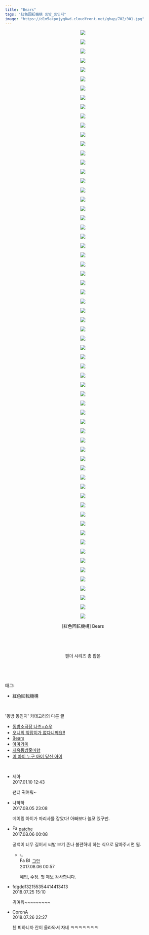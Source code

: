 ```yaml
---
title: "Bears"
tags: "紅色回転機構 동방_동인지"
image: "https://d1m5akpojyq0wd.cloudfront.net/ghap/702/001.jpg"
---
```

<div class="article">
<p style="text-align: center; clear: none; float: none;"><img src="{{ site.imgserver6 }}/ghap/702/001.jpg"/></p>
<p style="text-align: center; clear: none; float: none;"><img src="{{ site.imgserver6 }}/ghap/702/002.jpg"/></p>
<p style="text-align: center; clear: none; float: none;"><img src="{{ site.imgserver6 }}/ghap/702/003.jpg"/></p>
<p style="text-align: center; clear: none; float: none;"><img src="{{ site.imgserver6 }}/ghap/702/004.jpg"/></p>
<p style="text-align: center; clear: none; float: none;"><img src="{{ site.imgserver6 }}/ghap/702/005.jpg"/></p>
<p style="text-align: center; clear: none; float: none;"><img src="{{ site.imgserver6 }}/ghap/702/006.jpg"/></p>
<p style="text-align: center; clear: none; float: none;"><img src="{{ site.imgserver6 }}/ghap/702/007.jpg"/></p>
<p style="text-align: center; clear: none; float: none;"><img src="{{ site.imgserver6 }}/ghap/702/008.jpg"/></p>
<p style="text-align: center; clear: none; float: none;"><img src="{{ site.imgserver6 }}/ghap/702/009.jpg"/></p>
<p style="text-align: center; clear: none; float: none;"><img src="{{ site.imgserver6 }}/ghap/702/010.jpg"/></p>
<p style="text-align: center; clear: none; float: none;"><img src="{{ site.imgserver6 }}/ghap/702/011.jpg"/></p>
<p style="text-align: center; clear: none; float: none;"><img src="{{ site.imgserver6 }}/ghap/702/012.jpg"/></p>
<p style="text-align: center; clear: none; float: none;"><img src="{{ site.imgserver6 }}/ghap/702/013.jpg"/></p>
<p style="text-align: center; clear: none; float: none;"><img src="{{ site.imgserver6 }}/ghap/702/014.jpg"/></p>
<p style="text-align: center; clear: none; float: none;"><img src="{{ site.imgserver6 }}/ghap/702/015.jpg"/></p>
<p style="text-align: center; clear: none; float: none;"><img src="{{ site.imgserver6 }}/ghap/702/016.jpg"/></p>
<p style="text-align: center; clear: none; float: none;"><img src="{{ site.imgserver6 }}/ghap/702/017.jpg"/></p>
<p style="text-align: center; clear: none; float: none;"><img src="{{ site.imgserver6 }}/ghap/702/018.jpg"/></p>
<p style="text-align: center; clear: none; float: none;"><img src="{{ site.imgserver6 }}/ghap/702/019.jpg"/></p>
<p style="text-align: center; clear: none; float: none;"><img src="{{ site.imgserver6 }}/ghap/702/020.jpg"/></p>
<p style="text-align: center; clear: none; float: none;"><img src="{{ site.imgserver6 }}/ghap/702/021.jpg"/></p>
<p style="text-align: center; clear: none; float: none;"><img src="{{ site.imgserver6 }}/ghap/702/022.jpg"/></p>
<p style="text-align: center; clear: none; float: none;"><img src="{{ site.imgserver6 }}/ghap/702/023.jpg"/></p>
<p style="text-align: center; clear: none; float: none;"><img src="{{ site.imgserver6 }}/ghap/702/024.jpg"/></p>
<p style="text-align: center; clear: none; float: none;"><img src="{{ site.imgserver6 }}/ghap/702/025.jpg"/></p>
<p style="text-align: center; clear: none; float: none;"><img src="{{ site.imgserver6 }}/ghap/702/026.jpg"/></p>
<p style="text-align: center; clear: none; float: none;"><img src="{{ site.imgserver6 }}/ghap/702/027.jpg"/></p>
<p style="text-align: center; clear: none; float: none;"><img src="{{ site.imgserver6 }}/ghap/702/028.jpg"/></p>
<p style="text-align: center; clear: none; float: none;"><img src="{{ site.imgserver6 }}/ghap/702/029.jpg"/></p>
<p style="text-align: center; clear: none; float: none;"><img src="{{ site.imgserver6 }}/ghap/702/030.jpg"/></p>
<p style="text-align: center; clear: none; float: none;"><img src="{{ site.imgserver6 }}/ghap/702/031.jpg"/></p>
<p style="text-align: center; clear: none; float: none;"><img src="{{ site.imgserver6 }}/ghap/702/032.jpg"/></p>
<p style="text-align: center; clear: none; float: none;"><img src="{{ site.imgserver6 }}/ghap/702/033.jpg"/></p>
<p style="text-align: center; clear: none; float: none;"><img src="{{ site.imgserver6 }}/ghap/702/034.jpg"/></p>
<p style="text-align: center; clear: none; float: none;"><img src="{{ site.imgserver6 }}/ghap/702/035.jpg"/></p>
<p style="text-align: center; clear: none; float: none;"><img src="{{ site.imgserver6 }}/ghap/702/036.jpg"/></p>
<p style="text-align: center; clear: none; float: none;"><img src="{{ site.imgserver6 }}/ghap/702/037.jpg"/></p>
<p style="text-align: center; clear: none; float: none;"><img src="{{ site.imgserver6 }}/ghap/702/038.jpg"/></p>
<p style="text-align: center; clear: none; float: none;"><img src="{{ site.imgserver6 }}/ghap/702/039.jpg"/></p>
<p style="text-align: center; clear: none; float: none;"><img src="{{ site.imgserver6 }}/ghap/702/040.jpg"/></p>
<p style="text-align: center; clear: none; float: none;"><img src="{{ site.imgserver6 }}/ghap/702/041.jpg"/></p>
<p style="text-align: center; clear: none; float: none;"><img src="{{ site.imgserver6 }}/ghap/702/042.jpg"/></p>
<p style="text-align: center; clear: none; float: none;"><img src="{{ site.imgserver6 }}/ghap/702/043.jpg"/></p>
<p style="text-align: center; clear: none; float: none;"><img src="{{ site.imgserver6 }}/ghap/702/044.jpg"/></p>
<p style="text-align: center; clear: none; float: none;"><img src="{{ site.imgserver6 }}/ghap/702/045.jpg"/></p>
<p style="text-align: center; clear: none; float: none;"><img src="{{ site.imgserver6 }}/ghap/702/046.jpg"/></p>
<p style="text-align: center; clear: none; float: none;"><img src="{{ site.imgserver6 }}/ghap/702/047.jpg"/></p>
<p style="text-align: center; clear: none; float: none;"><img src="{{ site.imgserver6 }}/ghap/702/048.jpg"/></p>
<p style="text-align: center; clear: none; float: none;"><img src="{{ site.imgserver6 }}/ghap/702/049.jpg"/></p>
<p style="text-align: center; clear: none; float: none;"><img src="{{ site.imgserver6 }}/ghap/702/050.jpg"/></p>
<p style="text-align: center; clear: none; float: none;"><img src="{{ site.imgserver6 }}/ghap/702/051.jpg"/></p>
<p style="text-align: center; clear: none; float: none;"><img src="{{ site.imgserver6 }}/ghap/702/052.jpg"/></p>
<p style="text-align: center; clear: none; float: none;"><img src="{{ site.imgserver6 }}/ghap/702/053.jpg"/></p>
<p style="text-align: center; clear: none; float: none;"><img src="{{ site.imgserver6 }}/ghap/702/054.jpg"/></p>
<p style="text-align: center; clear: none; float: none;"><img src="{{ site.imgserver6 }}/ghap/702/055.jpg"/></p>
<p style="text-align: center; clear: none; float: none;"><img src="{{ site.imgserver6 }}/ghap/702/056.jpg"/></p>
<p style="text-align: center; clear: none; float: none;"><img src="{{ site.imgserver6 }}/ghap/702/057.jpg"/></p>
<p style="text-align: center; clear: none; float: none;"><img src="{{ site.imgserver6 }}/ghap/702/058.jpg"/></p>
<p style="text-align: center; clear: none; float: none;"><img src="{{ site.imgserver6 }}/ghap/702/059.jpg"/></p>
<p style="text-align: center; clear: none; float: none;"><img src="{{ site.imgserver6 }}/ghap/702/060.jpg"/></p>
<p style="text-align: center; clear: none; float: none;"><img src="{{ site.imgserver6 }}/ghap/702/061.jpg"/></p>
<p style="text-align: center; clear: none; float: none;"><img src="{{ site.imgserver6 }}/ghap/702/062.jpg"/></p>
<p style="text-align: center; clear: none; float: none;"><img src="{{ site.imgserver6 }}/ghap/702/063.jpg"/></p>
<p style="text-align: center; clear: none; float: none;"><img src="{{ site.imgserver6 }}/ghap/702/064.jpg"/></p>
<p style="text-align: center; clear: none; float: none;">[紅色回転機構] Bears</p>
<p style="text-align: center; clear: none; float: none;"><br/></p>
<p style="text-align: center; clear: none; float: none;"><br/></p>
<p style="text-align: center; clear: none; float: none;">팬더 시리즈 총 합본</p>
<p><br/></p>
</div><br/>
<div class="tagTrail">
<p>태그: </p>
<ul>
<li>紅色回転機構</li>
</ul>
</div><br/>
<div class="another">
<p>'동방 동인지' 카테고리의 다른 글</p>
<ul>
<li><a href="/ghap_704">동방소극장 나즈+쇼우</a></li>
<li><a href="/ghap_703">오니의 앞잡이가 없다니께요!!</a></li>
<li><a href="/ghap_702">Bears</a></li>
<li><a href="/ghap_701">아마가미</a></li>
<li><a href="/ghap_700">지옥동방홍마향</a></li>
<li><a href="/ghap_699">이 아이 누구 아이 당신 아이</a></li>
</ul>
</div><br/>
<div class="cb_module cb_fluid">
<div class="cb_wrt cb_profile">
<div class="comment">
<ul>
<li class="cb_thumb_off" id="comment14887880">
<div class="cb_comment_area">
<div class="cb_info_area">
<div class="cb_section">
<span class="cb_nick_name">세아</span>
</div>
<div class="cb_section">
<span class="cb_date">2017.01.10 12:43 </span>
</div>
</div>
<div class="cb_dsc_comment">
<p class="cb_dsc">
											팬더 귀여워~
										</p>
</div>
</div></li>
<li class="cb_thumb_off" id="comment15052786">
<div class="cb_comment_area">
<div class="cb_info_area">
<div class="cb_section">
<span class="cb_nick_name">나하하</span>
</div>
<div class="cb_section">
<span class="cb_date">2017.08.05 23:08 </span>
</div>
</div>
<div class="cb_dsc_comment">
<p class="cb_dsc">
											메이링 아이가 마리사를 잡았다! 아빠보다 쓸모 있구만.
										</p>
</div>
</div></li>
<li class="cb_thumb_off" id="comment15052824">
<div class="cb_comment_area">
<div class="cb_info_area">
<div class="cb_section">
<span class="cb_nick_name"><img alt="Favicon of https://www.naver.com/" height="16" onerror="this.onerror=null;this.parentNode.removeChild(this)" src="https://www.naver.com/favicon.ico" width="16"/> <a href="https://www.naver.com/" onclick="return openLinkInNewWindow(this)">patche</a></span>
</div>
<div class="cb_section">
<span class="cb_date">2017.08.06 00:08 </span>
</div>
</div>
<div class="cb_dsc_comment">
<p class="cb_dsc">
											공백이 너무 길어서 씨발 보기 존나 불편하네 하는 식으로 달아주시면 됨.
										</p>
</div>
<ul>
<li class="cb_thumb_off" id="comment15052848">
<span class="cb_bu_subnode">ㄴ</span>
<div class="cb_comment_area">
<div class="cb_info_area">
<div class="cb_section">
<span class="cb_nick_name"><img alt="Favicon of https://ghaptouhou.tistory.com" height="16" onerror="this.onerror=null;this.parentNode.removeChild(this)" src="https://ghaptouhou.tistory.com/favicon.ico" width="16"/> <img alt="BlogIcon" height="16" onerror="this.parentNode.removeChild(this)" src="https://ghaptouhou.tistory.com/index.gif" width="16"/> <a href="https://ghaptouhou.tistory.com" onclick="return openLinkInNewWindow(this)"> 그압</a><span class="tistoryProfileLayerTrigger" onclick='TistoryProfile.show(event, this, {"title":"\uc800\uae30 \uc774\uac70 \ub098\uc911\uc5d0 \uc218\uc815 \uac00\ub2a5\ud558\ub098\uc694","url":"https:\/\/ghap.tistory.com","nickname":"\uadf8\uc555","items":[]}); return false;'></span></span>
</div>
<div class="cb_section">
<span class="cb_date">2017.08.06 00:57 </span>
</div>
</div>
<div class="cb_dsc_comment">
<p class="cb_dsc">
																예입, 수정. 첫 제보 감사합니다.
															</p>
</div>
</div>
</li>
</ul>
</div></li>
<li class="cb_thumb_off" id="comment15293467">
<div class="cb_comment_area">
<div class="cb_info_area">
<div class="cb_section">
<span class="cb_nick_name">fdgddf32155354414413413</span>
</div>
<div class="cb_section">
<span class="cb_date">2018.07.25 15:10 </span>
</div>
</div>
<div class="cb_dsc_comment">
<p class="cb_dsc">
											귀여워~~~~~~~~~<br/>
</p>
</div>
</div></li>
<li class="cb_thumb_off" id="comment15294404">
<div class="cb_comment_area">
<div class="cb_info_area">
<div class="cb_section">
<span class="cb_nick_name">CoronA</span>
</div>
<div class="cb_section">
<span class="cb_date">2018.07.26 22:27 </span>
</div>
</div>
<div class="cb_dsc_comment">
<p class="cb_dsc">
											첸 피하니까 란이 올라와서 자네 ㅋㅋㅋㅋㅋㅋㅋ
										</p>
</div>
</div></li>
</ul>
</div>
</div><!-- commentList close -->
</div><br/>
